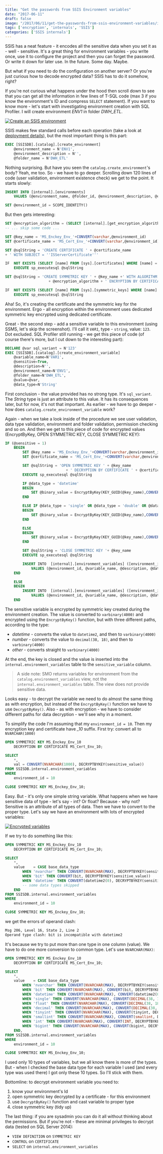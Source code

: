 ```yaml
---
title: "Get the passwords from SSIS Environment variables"
date: "2017-06-11"
draft: false
image: "/2017/06/11/get-the-passwords-from-ssis-environment-variables/images/EncrypteVariablesInEnvironment.png"
tags: ['encryption', 'internals', 'SSIS']
categories: ['SSIS internals']
---
```


SSIS has a neat feature - it encodes all the sensitive data when you set it as - well - sensitive. It's a great thing for environment variables - you write once, use it to configure the project and then you can forget the password. Or write it down for later use. In the future. Some day. Maybe.

But what if you need to do the configuration on another server? Or you're just curious how to decode encrypted data? SSIS has to do it somehow, right?

If you're not curious what happens under the hood then scroll down to see that you can get all the information in few lines of T-SQL code (max 3 if you know the environment's ID and compress `SELECT` statement). If you want to know more - let's start with investigating environment creation with SQL Profiler. I will create environment _ENV1_ in folder _DWH\_ETL_.

[![Create an SSIS environment](images/CreateEnvironment.png#center)](images/CreateEnvironment.png)

SSIS makes few standard calls before each operation (take a look at [deployment details](http://blog.bartekr.net/2017/05/03/what-happens-during-ssis-deployments/)), but the most important thing is this part:

```sql
EXEC [SSISDB].[catalog].[create_environment]
    @environment_name = N'ENV1',
    @environment_description = N'',
    @folder_name = N'DWH_ETL'
```

Nothing surprising. But have you seen the `catalog.create_environment`'s body? Yeah, me too. So - we have to go deeper. Scrolling down 120 lines of code (user validation, environment existence check) we get to the point. It starts slowly:

```sql
INSERT INTO [internal].[environments]
    VALUES (@environment_name, @folder_id, @environment_description, @caller_sid, @caller_name, SYSDATETIMEOFFSET())

SET @environment_id = SCOPE_IDENTITY()
```

But then gets interesting:

```sql
SET @encryption_algorithm = (SELECT [internal].[get_encryption_algorithm]())
-- ... skip some code ...

SET @key_name = 'MS_Enckey_Env_'+CONVERT(varchar,@environment_id)
SET @certificate_name = 'MS_Cert_Env_'+CONVERT(varchar,@environment_id)

SET @sqlString = 'CREATE CERTIFICATE ' + @certificate_name
+ ' WITH SUBJECT = ''ISServerCertificate'''

IF  NOT EXISTS (SELECT [name] FROM [sys].[certificates] WHERE [name] = @certificate_name)
    EXECUTE sp_executesql @sqlString

SET @sqlString = 'CREATE SYMMETRIC KEY ' + @key_name +' WITH ALGORITHM = '
                    + @encryption_algorithm + ' ENCRYPTION BY CERTIFICATE ' + @certificate_name

IF  NOT EXISTS (SELECT [name] FROM [sys].[symmetric_keys] WHERE [name] = @key_name)
    EXECUTE sp_executesql @sqlString
```

Aha! So, it's creating the certificate and the symmetric key for the environment. Ergo - all encryption within the environment uses dedicated symmetric key encrypted using dedicated certificate.

Great - the second step - add a sensitive variable to this environment (using SSMS, let's skip the screenshot). I'll call it _`VAR1`_, type - `string`, value: `123`. Dot excluded. SQL Profiler still running - we get this piece of code (of course there's more, but I cut down to the interesting part):

```sql
DECLARE @var sql_variant = N'123'
EXEC [SSISDB].[catalog].[create_environment_variable]
    @variable_name=N'VAR1',
    @sensitive=True,
    @description=N'',
    @environment_name=N'ENV1',
    @folder_name=N'DWH_ETL',
    @value=@var,
    @data_type=N'String'
```

First conclusion - the value provided has no strong type. It's `sql_variant`. The _String_ type is just an attribute to this value. It has its consequences later, but for now, it's not that important. As earlier - we have to go deeper - how does `catalog.create_environment_variable` work?

Again - when we take a look inside of the procedure we see user validation, data type validation, environment and folder validation, permission checking and so on. And then we get to this piece of code for encrypted values (EncryptByKey, OPEN SYMMETRIC KEY, CLOSE SYMMETRIC KEY):

```sql
IF (@sensitive = 1)
    BEGIN
        SET @key_name = 'MS_Enckey_Env_'+CONVERT(varchar,@environment_id)
        SET @certificate_name = 'MS_Cert_Env_'+CONVERT(varchar,@environment_id)

        SET @sqlString = 'OPEN SYMMETRIC KEY ' + @key_name
                            + ' DECRYPTION BY CERTIFICATE ' + @certificate_name
        EXECUTE sp_executesql @sqlString

        IF @data_type = 'datetime'
        BEGIN
            SET @binary_value = EncryptByKey(KEY_GUID(@key_name),CONVERT(varbinary(4000),CONVERT(datetime2,@value)))
        END

        ELSE IF @data_type = 'single' OR @data_type = 'double' OR @data_type = 'decimal'
        BEGIN
            SET @binary_value = EncryptByKey(KEY_GUID(@key_name),CONVERT(varbinary(4000),CONVERT(decimal(38,18),@value)))
        END

        ELSE
        BEGIN
            SET @binary_value = EncryptByKey(KEY_GUID(@key_name),CONVERT(varbinary(4000),@value))
        END

        SET @sqlString = 'CLOSE SYMMETRIC KEY '+ @key_name
        EXECUTE sp_executesql @sqlString

        INSERT INTO  [internal].[environment_variables] ([environment_id], [name], [description], [type], [sensitive], [value], [sensitive_value], [base_data_type])
            VALUES (@environment_id, @variable_name, @description, @data_type, @sensitive, null, @binary_value, @variable_type)
    END

    ELSE
    BEGIN
        INSERT INTO  [internal].[environment_variables] ([environment_id], [name], [description], [type], [sensitive], [value], [sensitive_value], [base_data_type])
            VALUES (@environment_id, @variable_name, @description, @data_type, @sensitive, @value, null, @variable_type)
    END
```

The sensitive variable is encrypted by symmetric key created during the environment creation. The value is converted to `varbinary(4000)` and encrypted using the `EncryptByKey()` function, but with three different paths, according to the type:

- _datetime_ - converts the value to `datetime2`, and then to `varbinary(4000)`
- _number_ - converts the value to `decimal(38, 18)`, and then to `varbinary(4000)`
- _other_ - converts straight to `varbinary(4000)`

At the end, the key is closed and the value is inserted into the `internal.environment_variables` table to the `sensitive_variable` column.

> A side note: SMO returns variables for environment from the `catalog.environment_variables` view, not the `internal.environment_variables` table. The view does not provide sensitive data.

Looks easy - to decrypt the variable we need to do almost the same thing as with encryption, but instead of the `EncryptByKey()` function we have to use `DecryptByKey()`. Also - as with encryption - we have to consider different paths for data decryption - we'll see why in a moment.

To simplify the code I'm assuming that my `environment_id = 10`. Then my encryption key and certificate have _\_10_ suffix. First try: convert all to `NVARCHAR(1000)`

```sql
OPEN SYMMETRIC KEY MS_Enckey_Env_10
    DECRYPTION BY CERTIFICATE MS_Cert_Env_10;

SELECT
    *,
    val = CONVERT(NVARCHAR(1000), DECRYPTBYKEY(sensitive_value))
FROM SSISDB.internal.environment_variables
WHERE
    environment_id = 10

CLOSE SYMMETRIC KEY MS_Enckey_Env_10;
```

Easy. But - it's only one simple string variable. What happens when we have sensitive data of type - let's say - int? Or float? Because - why not? Sensitive is an attribute of all types of data. Then we have to convert to the proper type. Let's say we have an environment with lots of encrypted variables:

[![Encrypted variables](images/EncrypteVariablesInEnvironment.png)](images/EncrypteVariablesInEnvironment.png)

If we try to do something like this:

```sql
OPEN SYMMETRIC KEY MS_Enckey_Env_10
    DECRYPTION BY CERTIFICATE MS_Cert_Env_10;

SELECT
    *,
    value    = CASE base_data_type
        WHEN 'nvarchar' THEN CONVERT(NVARCHAR(MAX), DECRYPTBYKEY(sensitive_value))
        WHEN 'bit' THEN CONVERT(bit, DECRYPTBYKEY(sensitive_value))
        WHEN 'datetime' THEN CONVERT(datetime2(0), DECRYPTBYKEY(sensitive_value))
        -- some data types skipped
    END
FROM SSISDB.internal.environment_variables
WHERE
    environment_id = 10

CLOSE SYMMETRIC KEY MS_Enckey_Env_10;
```

we get the errors of operand clash:

```cmd
Msg 206, Level 16, State 2, Line 2
Operand type clash: bit is incompatible with datetime2
```

It's because we try to put more than one type in one column (value). We have to do one more conversion to common type. Let's use `NVARCHAR(MAX)`:

```sql
OPEN SYMMETRIC KEY MS_Enckey_Env_10
    DECRYPTION BY CERTIFICATE MS_Cert_Env_10;

SELECT
    *,
    value    = CASE base_data_type
        WHEN 'nvarchar' THEN CONVERT(NVARCHAR(MAX), DECRYPTBYKEY(sensitive_value))
        WHEN 'bit' THEN CONVERT(NVARCHAR(MAX), CONVERT(bit, DECRYPTBYKEY(sensitive_value)))
        WHEN 'datetime' THEN CONVERT(NVARCHAR(MAX), CONVERT(datetime2(0), DECRYPTBYKEY(sensitive_value)))
        WHEN 'single' THEN CONVERT(NVARCHAR(MAX), CONVERT(DECIMAL(38, 18), DECRYPTBYKEY(sensitive_value)))
        WHEN 'float' THEN CONVERT(NVARCHAR(MAX), CONVERT(DECIMAL(38, 18), DECRYPTBYKEY(sensitive_value)))
        WHEN 'decimal' THEN CONVERT(NVARCHAR(MAX), CONVERT(DECIMAL(38, 18), DECRYPTBYKEY(sensitive_value)))
        WHEN 'tinyint' THEN CONVERT(NVARCHAR(MAX), CONVERT(tinyint, DECRYPTBYKEY(sensitive_value)))
        WHEN 'smallint' THEN CONVERT(NVARCHAR(MAX), CONVERT(smallint, DECRYPTBYKEY(sensitive_value)))
        WHEN 'int' THEN CONVERT(NVARCHAR(MAX), CONVERT(INT, DECRYPTBYKEY(sensitive_value)))
        WHEN 'bigint' THEN CONVERT(NVARCHAR(MAX), CONVERT(bigint, DECRYPTBYKEY(sensitive_value)))
    END,
FROM SSISDB.internal.environment_variables
WHERE
    environment_id = 10

CLOSE SYMMETRIC KEY MS_Enckey_Env_10;
```

I used only 10 types of variables, but we all know there is more of the types. But - when I checked the base data type for each variable I used (and every type was used there) I got only these 10 types. So I'll stick with them.

Bottomline: to decrypt environment variable you need to:

1. know your environment's Id
2. open symmetric key decrypted by a certificate - for this environment
3. use `DecryptByKey()` function and cast variable to proper type
4. close symmetric key (tidy up)

The last thing: if you are sysadmin you can do it all without thinking about the permissions. But if you're not - these are minimal privileges to decrypt data (tested on SQL Server 2014):

- `VIEW DEFINITION` on `SYMMETRIC KEY`
- `CONTROL` on `CERTIFICATE`
- `SELECT` on `internal.environment_variables`
